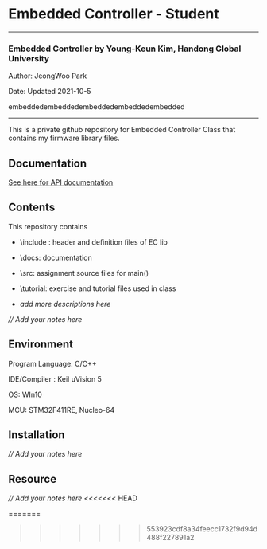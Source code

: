 # Embedded Controller - Student



---

### Embedded Controller by Young-Keun Kim, Handong Global University 

Author:  JeongWoo Park

Date:  Updated 2021-10-5

embeddedembeddedembeddedembeddedembedded

---



This is a private github repository for Embedded Controller Class that contains my firmware library files.



## Documentation

[See here for API documentation ](./docs/EC_HAL_Documentation.md)



## Contents

This repository contains

* \include : header and definition files of EC lib

* \docs: documentation 

* \src: assignment source files for main()

* \tutorial: exercise and tutorial files used in class

* _add more descriptions here_ 

  

_// Add your notes here_



## Environment

Program Language: C/C++

IDE/Compiler : Keil uVision 5

OS: WIn10

MCU:  STM32F411RE, Nucleo-64



## Installation

_// Add your notes here_



## Resource

_// Add your notes here_
<<<<<<< HEAD







=======
>>>>>>> 553923cdf8a34feecc1732f9d94d488f227891a2
